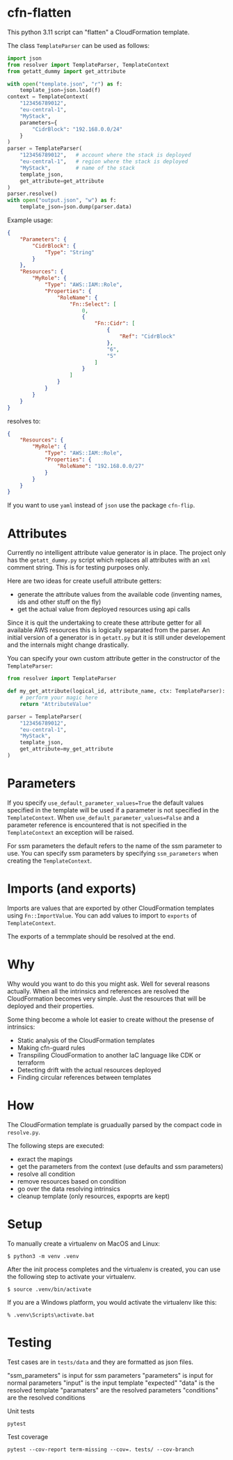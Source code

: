 # cfn-flatten

This python 3.11 script can "flatten" a CloudFormation template. 

The class `TemplateParser` can be used as follows:

```python
import json
from resolver import TemplateParser, TemplateContext
from getatt_dummy import get_attribute

with open("template.json", "r") as f:
    template_json=json.load(f)
context = TemplateContext(
    "123456789012",
    "eu-central-1",
    "MyStack",
    parameters={
        "CidrBlock": "192.168.0.0/24"
    }
)
parser = TemplateParser(
    "123456789012",   # account where the stack is deployed
    "eu-central-1",   # region where the stack is deployed
    "MyStack",        # name of the stack
    template_json,
    get_attribute=get_attribute
)
parser.resolve()
with open("output.json", "w") as f:
    template_json=json.dump(parser.data)
```

Example usage:

```json
{
    "Parameters": {
        "CidrBlock": {
            "Type": "String"
        }
    },
    "Resources": {
        "MyRole": {
            "Type": "AWS::IAM::Role",
            "Properties": {
                "RoleName": {
                    "Fn::Select": [
                        0,
                        {
                            "Fn::Cidr": [
                                {
                                    "Ref": "CidrBlock"
                                },
                                "6",
                                "5"
                            ]
                        }
                    ]
                }
            }
        }
    }
}
```

resolves to:

```json
{
    "Resources": {
        "MyRole": {
            "Type": "AWS::IAM::Role",
            "Properties": {
                "RoleName": "192.168.0.0/27"
            }
        }
    }
}
```

If you want to use `yaml` instead of `json` use the package `cfn-flip`.

# Attributes

Currently no intelligent attribute value generator is in place. The project
only has the `getatt_dummy.py` script which replaces all attributes with an
`xml` comment string. This is for testing purposes only.

Here are two ideas for create usefull attribute getters:

- generate the attribute values from the available code (inventing names, ids and other stuff on the fly)
- get the actual value from deployed resources using api calls

Since it is quit the undertaking to create these attribute getter for all available AWS resources
this is logically separated from the parser. An initial version of a generator is in `getatt.py` but
it is still under developement and the internals might change drastically.

You can specify your own custom attribute getter in the constructor of the `TemplateParser`:

```python
from resolver import TemplateParser

def my_get_attribute(logical_id, attribute_name, ctx: TemplateParser):
    # perform your magic here
    return "AttributeValue"

parser = TemplateParser(
    "123456789012",
    "eu-central-1",
    "MyStack",
    template_json,
    get_attribute=my_get_attribute
)
```

# Parameters

If you specify `use_default_parameter_values=True` the default values specified in the
template will be used if a parameter is not specified in the `TemplateContext`. When
`use_default_parameter_values=False` and a parameter reference is encountered that is
not specified in the `TemplateContext` an exception will be raised.

For ssm parameters the default refers to the name of the ssm parameter to use. You can
specify ssm parameters by specifying `ssm_parameters` when creating the `TemplateContext`.

# Imports (and exports)

Imports are values that are exported by other CloudFormation templates using
`Fn::ImportValue`. You can add values to import to `exports` of `TemplateContext`.

The exports of a temmplate should be resolved at the end.

# Why

Why would you want to do this you might ask. Well for several reasons actually. 
When all the intrinsics and references are resolved the CloudFormation becomes
very simple. Just the resources that will be deployed and their properties.

Some thing become a whole lot easier to create without the presense of intrinsics:

- Static analysis of the CloudFormation templates
- Making cfn-guard rules
- Transpiling CloudFormation to another IaC language like CDK or terraform
- Detecting drift with the actual resources deployed
- Finding circular references between templates

# How

The CloudFormation template is gruadually parsed by the compact code in `resolve.py`.

The following steps are executed:

- exract the mapings
- get the parameters from the context (use defaults and ssm parameters)
- resolve all condition
- remove resources based on condition
- go over the data resolving intrinsics
- cleanup template (only resources, expoprts are kept)

# Setup

To manually create a virtualenv on MacOS and Linux:

```
$ python3 -m venv .venv
```

After the init process completes and the virtualenv is created, you can use the following
step to activate your virtualenv.

```
$ source .venv/bin/activate
```

If you are a Windows platform, you would activate the virtualenv like this:

```
% .venv\Scripts\activate.bat
```

# Testing

Test cases are in `tests/data` and they are formatted as json files.

"ssm_parameters" is input for ssm parameters
"parameters" is input for normal parameters
"input" is the input template
"expected"
    "data" is the resolved template
    "paramaters" are the resolved parameters
    "conditions" are the resolved conditions

Unit tests

`pytest`

Test coverage

`pytest --cov-report term-missing --cov=. tests/ --cov-branch`

